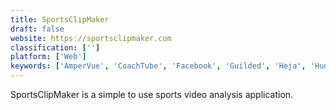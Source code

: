 ```yaml
---
title: SportsClipMaker
draft: false 
website: https://sportsclipmaker.com
classification: ['']
platform: ['Web']
keywords: ['AmperVue', 'CoachTube', 'Facebook', 'Guilded', 'Heja', 'Hudl', 'NextGameTime', 'ScoreBreak', 'Truppr', 'Twitter']
---
```

SportsClipMaker is a simple to use sports video analysis application.